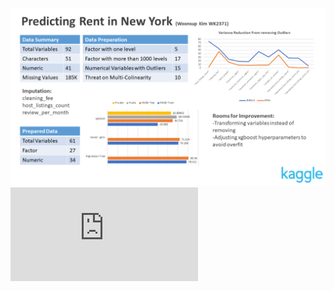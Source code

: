 ![1](https://github.com/woonsupkim/Predicting_Rent_in_NY/blob/main/PPT/KagglePresentation.png)
![pdf](https://github.com/woonsupkim/Predicting_Rent_in_NY/blob/main/PPT/Final_Report.pdf "Final Report")
